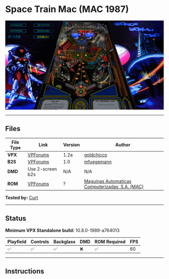# Space Train Mac (MAC 1987)

![Table Preview](../../images/vpx-spacetrainmac-preview.jpg)

---

## Files
| File Type | Link | Version | Author | 
|-----------|--------|----------|--------------|
| **VPX** | [VPForums](https://www.vpforums.org/index.php?app=downloads&showfile=15141) | 1.2a | [goldchicco](https://www.vpforums.org/index.php?app=core&module=search&do=user_activity&search_app=downloads&mid=88795) |
| **B2S** | [VPForums](https://www.vpforums.org/index.php?app=downloads&showfile=11765) | 1.0 | [mfuegemann](https://www.vpforums.org/index.php?showuser=5944) |
| **DMD** | Use 2-screen b2s | N/A | N/A |
| **ROM** | [VPForums](https://www.vpforums.org/index.php?app=downloads&showfile=9539) | ? | [Maguinas Automaticas Computerizadas, S.A. (MAC)](https://pinside.com/pinball/machine?query=&manufacturer[]=44#results) |

**Tested by:** [Curt](https://github.com/Old-Cyrus)

---

## Status

**Minimum VPX Standalone build:** 10.8.0-1989-a764013

| Playfield | Controls | Backglass | DMD | ROM Required | FPS | 
|-----------|----------|-----------|-----|--------------|-----|
| :white_check_mark: | :white_check_mark: | :white_check_mark: | :x: | :white_check_mark: | 60 |

---

## Instructions

